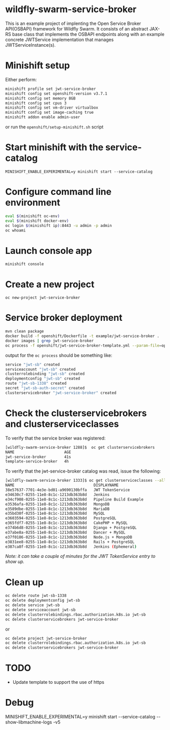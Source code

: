# wildfly-swarm-service-broker
This is an example project of implenting the Open Service Broker API(OSBAPI) framework for Wildfly Swarm.
It consists of an abstract JAX-RS base class that implements the OSBAPI endpoints along with an example
concrete JWTService implementation that manages JWTServiceInstance(s).

# Minishift setup
Either perform:

```bash
minishift profile set jwt-service-broker
minishift config set openshift-version v3.7.1
minishift config set memory 8GB
minishift config set cpus 3
minishift config set vm-driver virtualbox
minishift config set image-caching true
minishift addon enable admin-user
```

or run the `openshift/setup-minishift.sh` script

# Start minishift with the service-catalog
`MINISHIFT_ENABLE_EXPERIMENTAL=y minishift start --service-catalog`

# Configure command line environment
```bash
eval $(minishift oc-env)
eval $(minishift docker-env)
oc login $(minishift ip):8443 -u admin -p admin
oc whoami
```

# Launch console app
`minishift console`

# Create a new project
`oc new-project jwt-service-broker`

# Service broker deployment
```bash
mvn clean package
docker build -f openshift/Dockerfile -t example/jwt-service-broker .
docker images | grep jwt-service-broker
oc process -f openshift/jwt-service-broker-template.yml --param-file=openshift/params.env | oc create -f -
```

output for the `oc process` should be something like:
```bash
service "jwt-sb" created
serviceaccount "jwt-sb" created
clusterrolebinding "jwt-sb" created
deploymentconfig "jwt-sb" created
route "jwt-sb-1338" created
secret "jwt-sb-auth-secret" created
clusterservicebroker "jwt-service-broker" created
```

# Check the clusterservicebrokers and clusterserviceclasses
To verify that the service broker was registered:
```bash
[wildfly-swarm-service-broker 1288]$  oc get clusterservicebrokers
NAME                      AGE
jwt-service-broker        41s
template-service-broker   4h
```

To verify that the jwt-service-broker catalog was read, issue the following:
```bash
[wildfly-swarm-service-broker 1333]$ oc get clusterserviceclasses --all-namespaces -o custom-columns=NAME:.metadata.name,DISPLAYNAME:spec.externalMetadata.displayName
NAME                                   DISPLAYNAME
38e57637-7701-4e3e-bd01-a9690130bffa   JWT TokenService 
e34630c7-0255-11e8-8c1c-1213db363b8d   Jenkins
e34cf908-0255-11e8-8c1c-1213db363b8d   Pipeline Build Example
e3536afa-0255-11e8-8c1c-1213db363b8d   MongoDB
e3589dbe-0255-11e8-8c1c-1213db363b8d   MariaDB
e35bd30f-0255-11e8-8c1c-1213db363b8d   MySQL
e3603594-0255-11e8-8c1c-1213db363b8d   PostgreSQL
e365fdf7-0255-11e8-8c1c-1213db363b8d   CakePHP + MySQL
e374b6d8-0255-11e8-8c1c-1213db363b8d   Django + PostgreSQL
e37abe8a-0255-11e8-8c1c-1213db363b8d   Dancer + MySQL
e37f0186-0255-11e8-8c1c-1213db363b8d   Node.js + MongoDB
e3831ee8-0255-11e8-8c1c-1213db363b8d   Rails + PostgreSQL
e387ca8f-0255-11e8-8c1c-1213db363b8d   Jenkins (Ephemeral)
```
_Note: it can take a couple of minutes for the JWT TokenService entry to show up._

# Clean up
```bash
oc delete route jwt-sb-1338
oc delete deploymentconfig jwt-sb
oc delete service jwt-sb
oc delete serviceaccount jwt-sb
oc delete clusterrolebindings.rbac.authorization.k8s.io jwt-sb
oc delete clusterservicebrokers jwt-service-broker
```

or
```bash
oc delete project jwt-service-broker
oc delete clusterrolebindings.rbac.authorization.k8s.io jwt-sb
oc delete clusterservicebrokers jwt-service-broker
```

# TODO
* Update template to support the use of https

# Debug

MINISHIFT_ENABLE_EXPERIMENTAL=y minishift start --service-catalog --show-libmachine-logs -v5
